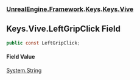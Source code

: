 ### [UnrealEngine.Framework](./UnrealEngine-Framework.md 'UnrealEngine.Framework').[Keys](./Keys.md 'UnrealEngine.Framework.Keys').[Keys.Vive](./Keys-Vive.md 'UnrealEngine.Framework.Keys.Vive')
## Keys.Vive.LeftGripClick Field
  
```csharp
public const LeftGripClick;
```
#### Field Value
[System.String](https://docs.microsoft.com/en-us/dotnet/api/System.String 'System.String')  
